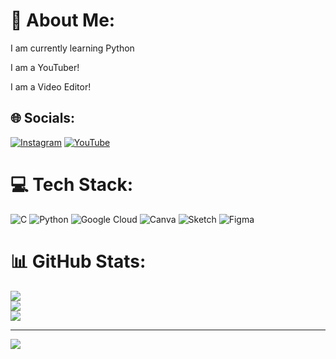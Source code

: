 # 💫 About Me:
I am currently learning Python

I am a YouTuber!

I am a Video Editor!


## 🌐 Socials:
[![Instagram](https://img.shields.io/badge/Instagram-%23E4405F.svg?logo=Instagram&logoColor=white)](https://instagram.com/akshara_karnataka) [![YouTube](https://img.shields.io/badge/YouTube-%23FF0000.svg?logo=YouTube&logoColor=white)](https://youtube.com/@AksharaKarnataka) 

# 💻 Tech Stack:
![C](https://img.shields.io/badge/c-%2300599C.svg?style=for-the-badge&logo=c&logoColor=white) ![Python](https://img.shields.io/badge/python-3670A0?style=for-the-badge&logo=python&logoColor=ffdd54) ![Google Cloud](https://img.shields.io/badge/GoogleCloud-%234285F4.svg?style=for-the-badge&logo=google-cloud&logoColor=white) ![Canva](https://img.shields.io/badge/Canva-%2300C4CC.svg?style=for-the-badge&logo=Canva&logoColor=white) ![Sketch](https://img.shields.io/badge/Sketch-FFB387?style=for-the-badge&logo=sketch&logoColor=black) ![Figma](https://img.shields.io/badge/figma-%23F24E1E.svg?style=for-the-badge&logo=figma&logoColor=white)
# 📊 GitHub Stats:
![](https://github-readme-stats.vercel.app/api?username=RahulOP11&theme=dark&hide_border=false&include_all_commits=true&count_private=false)<br/>
![](https://github-readme-streak-stats.herokuapp.com/?user=RahulOP11&theme=dark&hide_border=false)<br/>
![](https://github-readme-stats.vercel.app/api/top-langs/?username=RahulOP11&theme=dark&hide_border=false&include_all_commits=true&count_private=false&layout=compact)

---
[![](https://visitcount.itsvg.in/api?id=RahulOP11&icon=0&color=0)](https://visitcount.itsvg.in)

<!-- Proudly created with GPRM ( https://gprm.itsvg.in ) -->
